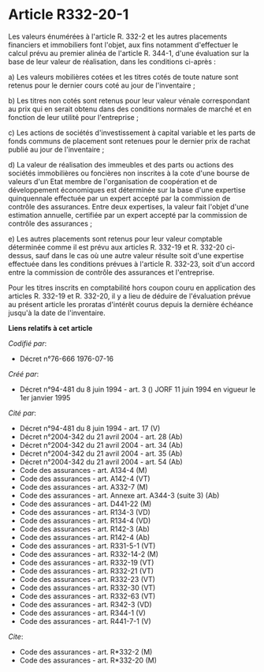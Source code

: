 # Article R332-20-1

Les valeurs énumérées à l'article R. 332-2 et les autres placements financiers et immobiliers font l'objet, aux fins
notamment d'effectuer le calcul prévu au premier alinéa de l'article R. 344-1, d'une évaluation sur la base de leur valeur de
réalisation, dans les conditions ci-après :

a) Les valeurs mobilières cotées et les titres cotés de toute nature sont retenus pour le dernier cours coté au jour de
l'inventaire ;

b) Les titres non cotés sont retenus pour leur valeur vénale correspondant au prix qui en serait obtenu dans des conditions
normales de marché et en fonction de leur utilité pour l'entreprise ;

c) Les actions de sociétés d'investissement à capital variable et les parts de fonds communs de placement sont retenues pour
le dernier prix de rachat publié au jour de l'inventaire ;

d) La valeur de réalisation des immeubles et des parts ou actions des sociétés immobilières ou foncières non inscrites à la
cote d'une bourse de valeurs d'un Etat membre de l'organisation de coopération et de développement économiques est déterminée
sur la base d'une expertise quinquennale effectuée par un expert accepté par la commission de contrôle des assurances. Entre
deux expertises, la valeur fait l'objet d'une estimation annuelle, certifiée par un expert accepté par la commission de
contrôle des assurances ;

e) Les autres placements sont retenus pour leur valeur comptable déterminée comme il est prévu aux articles R. 332-19 et R.
332-20 ci-dessus, sauf dans le cas où une autre valeur résulte soit d'une expertise effectuée dans les conditions prévues à
l'article R. 332-23, soit d'un accord entre la commission de contrôle des assurances et l'entreprise.

Pour les titres inscrits en comptabilité hors coupon couru en application des articles R. 332-19 et R. 332-20, il y a lieu de
déduire de l'évaluation prévue au présent article les proratas d'intérêt courus depuis la dernière échéance jusqu'à la date
de l'inventaire.

**Liens relatifs à cet article**

_Codifié par_:

  - Décret n°76-666 1976-07-16

_Créé par_:

  - Décret n°94-481 du 8 juin 1994 - art. 3 () JORF 11 juin 1994 en vigueur le 1er janvier 1995

_Cité par_:

  - Décret n°94-481 du 8 juin 1994 - art. 17 (V)
  - Décret n°2004-342 du 21 avril 2004 - art. 28 (Ab)
  - Décret n°2004-342 du 21 avril 2004 - art. 34 (Ab)
  - Décret n°2004-342 du 21 avril 2004 - art. 35 (Ab)
  - Décret n°2004-342 du 21 avril 2004 - art. 54 (Ab)
  - Code des assurances - art. A134-4 (M)
  - Code des assurances - art. A142-4 (VT)
  - Code des assurances - art. A332-7 (M)
  - Code des assurances - art. Annexe art. A344-3 (suite 3) (Ab)
  - Code des assurances - art. D441-22 (M)
  - Code des assurances - art. R134-3 (VD)
  - Code des assurances - art. R134-4 (VD)
  - Code des assurances - art. R142-3 (Ab)
  - Code des assurances - art. R142-4 (Ab)
  - Code des assurances - art. R331-5-1 (VT)
  - Code des assurances - art. R332-14-2 (M)
  - Code des assurances - art. R332-19 (VT)
  - Code des assurances - art. R332-21 (VT)
  - Code des assurances - art. R332-23 (VT)
  - Code des assurances - art. R332-30 (VT)
  - Code des assurances - art. R332-63 (VT)
  - Code des assurances - art. R342-3 (VD)
  - Code des assurances - art. R344-1 (V)
  - Code des assurances - art. R441-7-1 (V)

_Cite_:

  - Code des assurances - art. R*332-2 (M)
  - Code des assurances - art. R*332-20 (M)
